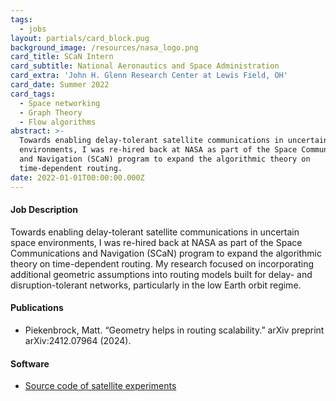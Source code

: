 ```yaml
---
tags:
  - jobs
layout: partials/card_block.pug
background_image: /resources/nasa_logo.png
card_title: SCaN Intern
card_subtitle: National Aeronautics and Space Administration
card_extra: 'John H. Glenn Research Center at Lewis Field, OH'
card_date: Summer 2022
card_tags:
  - Space networking
  - Graph Theory
  - Flow algorithms
abstract: >-
  Towards enabling delay-tolerant satellite communications in uncertain space
  environments, I was re-hired back at NASA as part of the Space Communications
  and Navigation (SCaN) program to expand the algorithmic theory on
  time-dependent routing.
date: 2022-01-01T00:00:00.000Z
---
```



<div class="flex items-center px-2 py-1 bg-gray-100">

<h4 class="font-bold bg-gray-100">
Job Description
</h4>

</div>

<div class="p-2 overflow-auto px-4 py-2 bg-white-100 prose-md">

Towards enabling delay-tolerant satellite communications in uncertain
space environments, I was re-hired back at NASA as part of the Space
Communications and Navigation (SCaN) program to expand the algorithmic
theory on time-dependent routing. My research focused on incorporating
additional geometric assumptions into routing models built for delay-
and disruption-tolerant networks, particularly in the low Earth orbit
regime.

</div>

<div class="flex items-center px-2 py-1 bg-gray-100">

<h4 class="font-bold bg-gray-100">
Publications
</h4>

</div>

<div class="p-2 overflow-auto px-4 py-2 bg-white-100">

<div class="bullet_list text-sm ml-2 mt-1 lisc-desc space-y-2 prose-md"
style="list-style-type: disc !important;">

- Piekenbrock, Matt. “Geometry helps in routing scalability.” arXiv
  preprint arXiv:2412.07964 (2024).

</div>

</div>

<div class="flex items-center px-2 py-1 bg-gray-100">

<h4 class="font-bold bg-gray-100">
Software
</h4>

</div>

<div class="p-2 overflow-auto px-4 py-2 bg-white-100 prose-md">

<div class="bullet_list ml-2 mt-1 lisc-desc space-y-2 prose-md"
style="list-style-type: disc !important;">

- [Source code of satellite
  experiments](https://github.com/peekxc/geom_dtn/)

</div>

</div>
